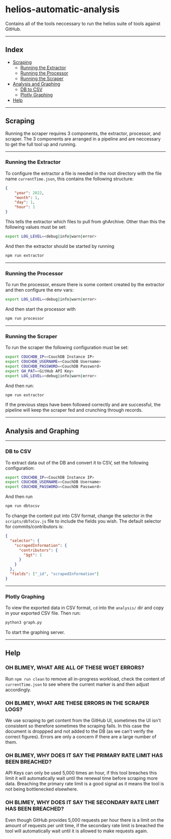 # helios-automatic-analysis

Contains all of the tools neccessary to run the helios suite of tools against GitHub.

---
## Index
 - [Scraping](#scraping)
   - [Running the Extractor](#running-the-extractor)
   - [Running the Processor](#running-the-processor)
   - [Running the Scraper](#running-the-scraper)
 - [Analysis and Graphing](#analysis-and-graphing)
   - [DB to CSV](#db-to-csv)
   - [Plotly Graphing](#plotly-graphing)
 - [Help](#help)

---
## Scraping

Running the scraper requires 3 components, the extractor, processor, and scraper. The 3 components are arranged in a pipeline and are neccessary to get the full tool up and running.

---
### Running the Extractor

To configure the extractor a file is needed in the root directory with the file name `currentTime.json`, this contains the following structure:

```JSON
{
    "year": 2022,
    "month": 1,
    "day": 1,
    "hour": 1
}
```

This tells the extractor which files to pull from ghArchive. Other than this the following values must be set:

```sh
export LOG_LEVEL=<debug|info|warn|error>
```

And then the extractor should be started by running

```sh
npm run extractor
```

---
### Running the Processor

To run the processor, ensure there is some content created by the extractor and then configure the env vars:

```sh
export LOG_LEVEL=<debug|info|warn|error>
```

And then start the processor with

```sh
npm run processor
```

---
### Running the Scraper

To run the scraper the following configuration must be set:

```sh
export COUCHDB_IP=<CouchDB Instance IP>
export COUCHDB_USERNAME=<CouchDB Username>
export COUCHDB_PASSWORD=<CouchDB Password>
export GH_PAT=<GitHub API Key>
export LOG_LEVEL=<debug|info|warn|error>
```

And then run:

```sh
npm run extractor
```

If the previous steps have been followed correctly and are successful, the pipeline will keep the scraper fed and crunching through records.

---
## Analysis and Graphing

---
### DB to CSV

To extract data out of the DB and convert it to CSV, set the following configuration:

```sh
export COUCHDB_IP=<CouchDB Instance IP>
export COUCHDB_USERNAME=<CouchDB Username>
export COUCHDB_PASSWORD=<CouchDB Password>
```

And then run 

```sh
npm run dbtocsv
```

To change the content put into CSV format, change the selector in the `scripts/dbToCsv.js` file to include the fields you wish. The default selector for commits/contributors is:

```JSON
{
  "selector": { 
    "scrapedInformation": { 
      "contributors": { 
        "$gt": 1 
      } 
    } 
  }, 
  "fields": ["_id", "scrapedInformation"]
}
```

---
### Plotly Graphing

To view the exported data in CSV format, `cd` into the `analysis/` dir and copy in your exported CSV file. Then run:

```sh
python3 graph.py
```

To start the graphing server.

---
## Help

### OH BLIMEY, WHAT ARE ALL OF THESE WGET ERRORS?

Run `npm run clean` to remove all in-progress workload, check the content of `currentTime.json` to see where the current marker is and then adjust accordingly.

### OH BLIMEY, WHAT ARE THESE ERRORS IN THE SCRAPER LOGS?

We use scraping to get content from the GitHub UI, sometimes the UI isn't consistent so therefore sometimes the scraping fails. In this case the document is droppped and not added to the DB (as we can't verify the correct figures). Errors are only a concern if there are a large number of them.

### OH BLIMEY, WHY DOES IT SAY THE PRIMARY RATE LIMIT HAS BEEN BREACHED?

API Keys can only be used 5,000 times an hour, if this tool breaches this limit it will automatically wait until the renewal time before scraping more data. Breaching the primary rate limit is a good signal as it means the tool is not being bottlenecked elsewhere.

### OH BLIMEY, WHY DOES IT SAY THE SECONDARY RATE LIMIT HAS BEEN BREACHED?

Even though GitHub provides 5,000 requests per hour there is a limit on the amount of requests per unit time, if the secondary rate limit is breached the tool will automatically wait until it is allowed to make requests again.

